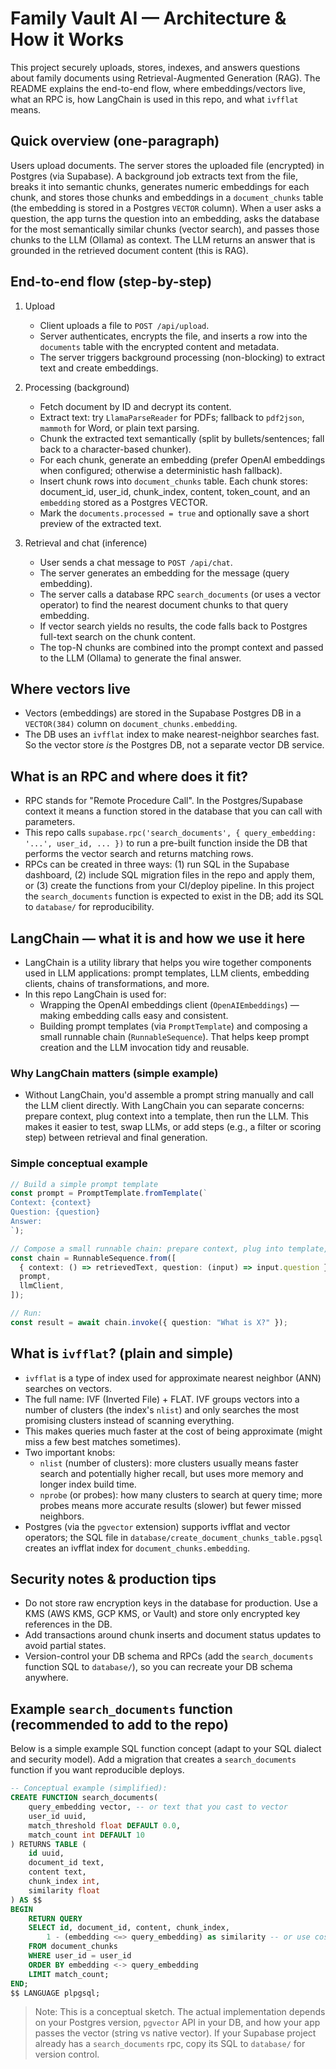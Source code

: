 # Family Vault AI — Architecture & How it Works

This project securely uploads, stores, indexes, and answers questions about family documents using Retrieval-Augmented Generation (RAG). The README explains the end-to-end flow, where embeddings/vectors live, what an RPC is, how LangChain is used in this repo, and what `ivfflat` means.

## Quick overview (one-paragraph)

Users upload documents. The server stores the uploaded file (encrypted) in Postgres (via Supabase). A background job extracts text from the file, breaks it into semantic chunks, generates numeric embeddings for each chunk, and stores those chunks and embeddings in a `document_chunks` table (the embedding is stored in a Postgres `VECTOR` column). When a user asks a question, the app turns the question into an embedding, asks the database for the most semantically similar chunks (vector search), and passes those chunks to the LLM (Ollama) as context. The LLM returns an answer that is grounded in the retrieved document content (this is RAG).

## End-to-end flow (step-by-step)

1. Upload

   - Client uploads a file to `POST /api/upload`.
   - Server authenticates, encrypts the file, and inserts a row into the `documents` table with the encrypted content and metadata.
   - The server triggers background processing (non-blocking) to extract text and create embeddings.

2. Processing (background)

   - Fetch document by ID and decrypt its content.
   - Extract text: try `LlamaParseReader` for PDFs; fallback to `pdf2json`, `mammoth` for Word, or plain text parsing.
   - Chunk the extracted text semantically (split by bullets/sentences; fall back to a character-based chunker).
   - For each chunk, generate an embedding (prefer OpenAI embeddings when configured; otherwise a deterministic hash fallback).
   - Insert chunk rows into `document_chunks` table. Each chunk stores: document_id, user_id, chunk_index, content, token_count, and an `embedding` stored as a Postgres VECTOR.
   - Mark the `documents.processed = true` and optionally save a short preview of the extracted text.

3. Retrieval and chat (inference)
   - User sends a chat message to `POST /api/chat`.
   - The server generates an embedding for the message (query embedding).
   - The server calls a database RPC `search_documents` (or uses a vector operator) to find the nearest document chunks to that query embedding.
   - If vector search yields no results, the code falls back to Postgres full-text search on the chunk content.
   - The top-N chunks are combined into the prompt context and passed to the LLM (Ollama) to generate the final answer.

## Where vectors live

- Vectors (embeddings) are stored in the Supabase Postgres DB in a `VECTOR(384)` column on `document_chunks.embedding`.
- The DB uses an `ivfflat` index to make nearest-neighbor searches fast. So the vector store _is_ the Postgres DB, not a separate vector DB service.

## What is an RPC and where does it fit?

- RPC stands for "Remote Procedure Call". In the Postgres/Supabase context it means a function stored in the database that you can call with parameters.
- This repo calls `supabase.rpc('search_documents', { query_embedding: '...', user_id, ... })` to run a pre-built function inside the DB that performs the vector search and returns matching rows.
- RPCs can be created in three ways: (1) run SQL in the Supabase dashboard, (2) include SQL migration files in the repo and apply them, or (3) create the functions from your CI/deploy pipeline. In this project the `search_documents` function is expected to exist in the DB; add its SQL to `database/` for reproducibility.

## LangChain — what it is and how we use it here

- LangChain is a utility library that helps you wire together components used in LLM applications: prompt templates, LLM clients, embedding clients, chains of transformations, and more.
- In this repo LangChain is used for:
  - Wrapping the OpenAI embeddings client (`OpenAIEmbeddings`) — making embedding calls easy and consistent.
  - Building prompt templates (via `PromptTemplate`) and composing a small runnable chain (`RunnableSequence`). That helps keep prompt creation and the LLM invocation tidy and reusable.

### Why LangChain matters (simple example)

- Without LangChain, you'd assemble a prompt string manually and call the LLM client directly. With LangChain you can separate concerns: prepare context, plug context into a template, then run the LLM. This makes it easier to test, swap LLMs, or add steps (e.g., a filter or scoring step) between retrieval and final generation.

### Simple conceptual example

```ts
// Build a simple prompt template
const prompt = PromptTemplate.fromTemplate(`
Context: {context}
Question: {question}
Answer:
`);

// Compose a small runnable chain: prepare context, plug into template, run LLM
const chain = RunnableSequence.from([
  { context: () => retrievedText, question: (input) => input.question },
  prompt,
  llmClient,
]);

// Run:
const result = await chain.invoke({ question: "What is X?" });
```

## What is `ivfflat`? (plain and simple)

- `ivfflat` is a type of index used for approximate nearest neighbor (ANN) searches on vectors.
- The full name: IVF (Inverted File) + FLAT. IVF groups vectors into a number of clusters (the index's `nlist`) and only searches the most promising clusters instead of scanning everything.
- This makes queries much faster at the cost of being approximate (might miss a few best matches sometimes).
- Two important knobs:
  - `nlist` (number of clusters): more clusters usually means faster search and potentially higher recall, but uses more memory and longer index build time.
  - `nprobe` (or probes): how many clusters to search at query time; more probes means more accurate results (slower) but fewer missed neighbors.
- Postgres (via the `pgvector` extension) supports ivfflat and vector operators; the SQL file in `database/create_document_chunks_table.pgsql` creates an ivfflat index for `document_chunks.embedding`.

## Security notes & production tips

- Do not store raw encryption keys in the database for production. Use a KMS (AWS KMS, GCP KMS, or Vault) and store only encrypted key references in the DB.
- Add transactions around chunk inserts and document status updates to avoid partial states.
- Version-control your DB schema and RPCs (add the `search_documents` function SQL to `database/`), so you can recreate your DB schema anywhere.

## Example `search_documents` function (recommended to add to the repo)

Below is a simple example SQL function concept (adapt to your SQL dialect and security model). Add a migration that creates a `search_documents` function if you want reproducible deploys.

```sql
-- Conceptual example (simplified):
CREATE FUNCTION search_documents(
	query_embedding vector, -- or text that you cast to vector
	user_id uuid,
	match_threshold float DEFAULT 0.0,
	match_count int DEFAULT 10
) RETURNS TABLE (
	id uuid,
	document_id text,
	content text,
	chunk_index int,
	similarity float
) AS $$
BEGIN
	RETURN QUERY
	SELECT id, document_id, content, chunk_index,
		1 - (embedding <=> query_embedding) as similarity -- or use cosine_distance
	FROM document_chunks
	WHERE user_id = user_id
	ORDER BY embedding <-> query_embedding
	LIMIT match_count;
END;
$$ LANGUAGE plpgsql;
```

> Note: This is a conceptual sketch. The actual implementation depends on your Postgres version, `pgvector` API in your DB, and how your app passes the vector (string vs native vector). If your Supabase project already has a `search_documents` rpc, copy its SQL to `database/` for version control.
